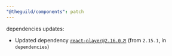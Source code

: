```yaml
---
"@theguild/components": patch
---
```

dependencies updates:
  - Updated dependency [`react-player@2.16.0` ↗︎](https://www.npmjs.com/package/react-player/v/2.16.0) (from `2.15.1`, in `dependencies`)
